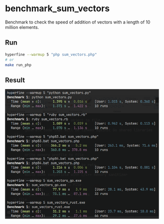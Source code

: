 # benchmark_sum_vectors

Benchmark to check the speed of addition of vectors with a length of 10 million elements.

## Run

```sh
hyperfine --warmup 5 "php sum_vectors.php"
# or
make run_php
```

## Result

![benchmark 1](benchmark1.png)
